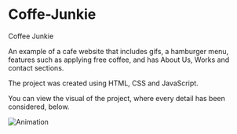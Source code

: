 # Coffe-Junkie

Coffee Junkie

An example of a cafe website that includes gifs, a hamburger menu, features such as applying free coffee, and has About Us, Works and contact sections.

The project was created using HTML, CSS and JavaScript.

You can view the visual of the project, where every detail has been considered, below.

![Animation](https://github.com/oranmehmetsirin/Coffe-Junkie/blob/main/gif.gif?raw=true)
